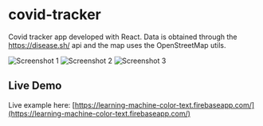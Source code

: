 # covid-tracker

Covid tracker app developed with React. Data is obtained through the https://disease.sh/ api and the map uses the OpenStreetMap utils.

![Screenshot 1](https://gabrielvazquez.com/git-screen/covid-tracker-01.png)
![Screenshot 2](https://gabrielvazquez.com/git-screen/covid-tracker-02.png)
![Screenshot 3](https://gabrielvazquez.com/git-screen/covid-tracker-03.png)

## Live Demo

Live example here: [https://learning-machine-color-text.firebaseapp.com/](https://learning-machine-color-text.firebaseapp.com/)
